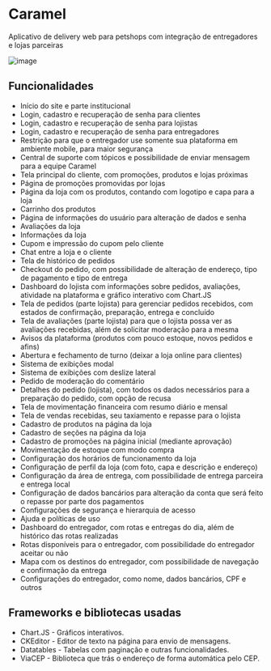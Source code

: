 # Caramel
Aplicativo de delivery web para petshops com integração de entregadores e lojas parceiras

![image](https://github.com/rdadev/caramel/assets/77196313/dfa73f71-0208-4f21-8cf4-2a5d393102ca)

## Funcionalidades
- Início do site e parte institucional
- Login, cadastro e recuperação de senha para clientes
- Login, cadastro e recuperação de senha para lojistas
- Login, cadastro e recuperação de senha para entregadores
- Restrição para que o entregador use somente sua plataforma em ambiente mobile, para maior segurança
- Central de suporte com tópicos e possibilidade de enviar mensagem para a equipe Caramel
- Tela principal do cliente, com promoções, produtos e lojas próximas
- Página de promoções promovidas por lojas
- Página da loja com os produtos, contando com logotipo e capa para a loja
- Carrinho dos produtos 
- Página de informações do usuário para alteração de dados e senha
- Avaliações da loja
- Informações da loja
- Cupom e impressão do cupom pelo cliente
- Chat entre a loja e o cliente
- Tela de histórico de pedidos
- Checkout do pedido, com possibilidade de alteração de endereço, tipo de pagamento e tipo de entrega
- Dashboard do lojista com informações sobre pedidos, avaliações, atividade na plataforma e gráfico interativo com Chart.JS
- Tela de pedidos (parte lojista) para gerenciar pedidos recebidos, com estados de confirmação, preparação, entrega e concluído
- Tela de avaliações (parte lojista) para que o lojista possa ver as avaliações recebidas, além de solicitar moderação para a mesma
- Avisos da plataforma (produtos com pouco estoque, novos pedidos e afins)
- Abertura e fechamento de turno (deixar a loja online para clientes)
- Sistema de exibições modal
- Sistema de exibições com deslize lateral
- Pedido de moderação do comentário
- Detalhes do pedido (lojista), com todos os dados necessários para a preparação do pedido, com opção de recusa
- Tela de movimentação financeira com resumo diário e mensal
- Tela de vendas recebidas, seu taxiamento e repasse para o lojista
- Cadastro de produtos na página da loja
- Cadastro de seções na página da loja
- Cadastro de promoções na página inicial (mediante aprovação)
- Movimentação de estoque com modo compra
- Configuração dos horários de funcionamento da loja
- Configuração de perfil da loja (com foto, capa e descrição e endereço)
- Configuração da área de entrega, com possibilidade de entrega parceira e entrega local
- Configuração de dados bancários para alteração da conta que será feito o repasse por parte dos pagamentos
- Configurações de segurança e hierarquia de acesso
- Ajuda e políticas de uso
- Dashboard do entregador, com rotas e entregas do dia, além de histórico das rotas realizadas
- Rotas disponíveis para o entregador, com possibilidade do entregador aceitar ou não
- Mapa com os destinos do entregador, com possibilidade de navegação e confirmação da entrega
- Configurações do entregador, como nome, dados bancários, CPF e outros

## Frameworks e bibliotecas usadas
- Chart.JS - Gráficos interativos.
- CKEditor - Editor de texto na página para envio de mensagens.
- Datatables - Tabelas com paginação e outras funcionalidades.
- ViaCEP - Biblioteca que trás o endereço de forma automática pelo CEP.
